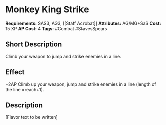 # Monkey King Strike

**Requirements:** SAS3, AG3, [[Staff Acrobat]]
**Attributes:** AG/MG+SaS
**Cost:** 15 XP
**AP Cost:** 4
**Tags:** #Combat #StavesSpears

## Short Description
Climb your weapon to jump and strike enemies in a line.

## Effect
+2AP Climb up your weapon, jump and strike enemies in a line (length of the line =reach+1).

## Description
[Flavor text to be written]
